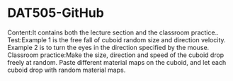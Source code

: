 # DAT505-GitHub
Content:It contains both the lecture section and the classroom practice..
Test:Example 1 is the free fall of cuboid random size and direction velocity. Example 2 is to turn the eyes in the direction specified by the mouse.
Classroom practice:Make the size, direction and speed of the cuboid drop freely at random. Paste different material maps on the cuboid, and let each cuboid drop with random material maps.

